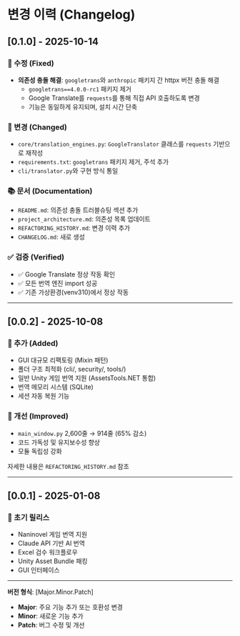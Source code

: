 # 변경 이력 (Changelog)

## [0.1.0] - 2025-10-14

### 🔧 수정 (Fixed)
- **의존성 충돌 해결**: `googletrans`와 `anthropic` 패키지 간 httpx 버전 충돌 해결
  - `googletrans==4.0.0-rc1` 패키지 제거
  - Google Translate를 `requests`를 통해 직접 API 호출하도록 변경
  - 기능은 동일하게 유지되며, 설치 시간 단축

### 📝 변경 (Changed)
- `core/translation_engines.py`: `GoogleTranslator` 클래스를 `requests` 기반으로 재작성
- `requirements.txt`: `googletrans` 패키지 제거, 주석 추가
- `cli/translator.py`와 구현 방식 통일

### 📚 문서 (Documentation)
- `README.md`: 의존성 충돌 트러블슈팅 섹션 추가
- `project_architecture.md`: 의존성 목록 업데이트
- `REFACTORING_HISTORY.md`: 변경 이력 추가
- `CHANGELOG.md`: 새로 생성

### ✅ 검증 (Verified)
- ✅ Google Translate 정상 작동 확인
- ✅ 모든 번역 엔진 import 성공
- ✅ 기존 가상환경(venv310)에서 정상 작동

---

## [0.0.2] - 2025-10-08

### 🎉 추가 (Added)
- GUI 대규모 리팩토링 (Mixin 패턴)
- 폴더 구조 최적화 (cli/, security/, tools/)
- 일반 Unity 게임 번역 지원 (AssetsTools.NET 통합)
- 번역 메모리 시스템 (SQLite)
- 세션 자동 복원 기능

### 🔧 개선 (Improved)
- `main_window.py` 2,600줄 → 914줄 (65% 감소)
- 코드 가독성 및 유지보수성 향상
- 모듈 독립성 강화

자세한 내용은 `REFACTORING_HISTORY.md` 참조

---

## [0.0.1] - 2025-01-08

### 🎉 초기 릴리스
- Naninovel 게임 번역 지원
- Claude API 기반 AI 번역
- Excel 검수 워크플로우
- Unity Asset Bundle 패킹
- GUI 인터페이스

---

**버전 형식**: [Major.Minor.Patch]
- **Major**: 주요 기능 추가 또는 호환성 변경
- **Minor**: 새로운 기능 추가
- **Patch**: 버그 수정 및 개선
